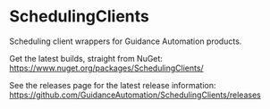# SchedulingClients

Scheduling client wrappers for Guidance Automation products.

Get the latest builds, straight from NuGet:
https://www.nuget.org/packages/SchedulingClients/

See the releases page for the latest release information:
https://github.com/GuidanceAutomation/SchedulingClients/releases
